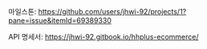 마일스톤: https://github.com/users/jhwi-92/projects/1?pane=issue&itemId=69389330

API 명세서: https://jhwi-92.gitbook.io/hhplus-ecommerce/